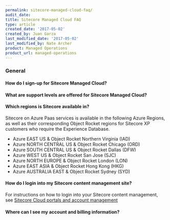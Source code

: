 ```yaml
---
permalink: sitecore-managed-cloud-faq/
audit_date:
title: Sitecore Managed Cloud FAQ
type: article
created_date: '2017-05-02'
created_by: Juan Garza
last_modified_date: '2017-05-02'
last_modified_by: Nate Archer
product: Managed Operations
product_url: managed-operations
---
```


### General

#### How do I sign-up for Sitecore Managed Cloud?

#### What are support levels are offered for Sitecore Managed Cloud?

#### Which regions is Sitecore available in?

Sitecore on Azure Paas services is available in the following Azure Regions, as well as their corresponding Object Rocket regions for Sitecore XP customers who require the Experience Database.

- Azure EAST US & Object Rocket Northern Virginia (IAD)
- Azure NORTH CENTRAL US & Object Rocket Chicago (ORD)
- Azure SOUTH CENTRAL US & Object Rocket Dallas (DFW)
- Azure WEST US & Object Rocket San Jose (SJC)
- Azure NORTH EUROPE & Object Rocket London (LON)
- Azure EAST ASIA & Object Rocket Hong Kong (HKG)
- Azure AUSTRALIA EAST & Object Rocket Sydney (SYD)


#### How do I login into my Sitecore content management site?

For instructions on how to login into your Sitecore content management, see [Sitecore Cloud portals and account management](/how-to/sitecore-cloud-portals-and-account-management/)


#### Where can I see my account and billing information?
